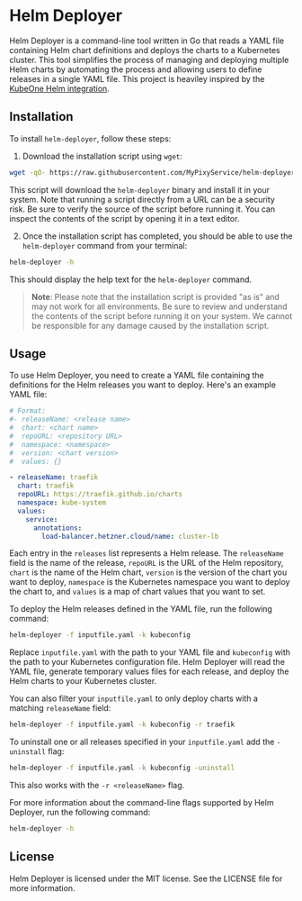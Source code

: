# Helm Deployer

Helm Deployer is a command-line tool written in Go that reads a YAML file containing Helm chart definitions and deploys the charts to a Kubernetes cluster. This tool simplifies the process of managing and deploying multiple Helm charts by automating the process and allowing users to define releases in a single YAML file. This project is heaviley inspired by the [KubeOne Helm integration][ko-helm].

[ko-helm]: https://docs.kubermatic.com/kubeone/v1.6/guides/helm-integration/

## Installation

To install `helm-deployer`, follow these steps:

1. Download the installation script using `wget`:
```bash
wget -qO- https://raw.githubusercontent.com/MyPixyService/helm-deployer/main/scripts/install.sh | bash
```

This script will download the `helm-deployer` binary and install it in your system. Note that running a script directly from a URL can be a security risk. Be sure to verify the source of the script before running it. You can inspect the contents of the script by opening it in a text editor.

2. Once the installation script has completed, you should be able to use the `helm-deployer` command from your terminal:
```bash
helm-deployer -h
```
This should display the help text for the `helm-deployer` command.

> **Note**:
> Please note that the installation script is provided "as is" and may not work for all environments. Be sure to review and understand the contents of the script before running it on your system. We cannot be responsible for any damage caused by the installation script.

## Usage

To use Helm Deployer, you need to create a YAML file containing the definitions for the Helm releases you want to deploy. Here's an example YAML file:

```yaml
# Format:
#- releaseName: <release name>
#  chart: <chart name>
#  repoURL: <repository URL>
#  namespace: <namespace>
#  version: <chart version>
#  values: {}

- releaseName: traefik
  chart: traefik
  repoURL: https://traefik.github.io/charts
  namespace: kube-system
  values:
    service:
      annotations:
        load-balancer.hetzner.cloud/name: cluster-lb
```


Each entry in the `releases` list represents a Helm release. The `releaseName` field is the name of the release, `repoURL` is the URL of the Helm repository, `chart` is the name of the Helm chart, `version` is the version of the chart you want to deploy, `namespace` is the Kubernetes namespace you want to deploy the chart to, and `values` is a map of chart values that you want to set.

To deploy the Helm releases defined in the YAML file, run the following command:

```bash
helm-deployer -f inputfile.yaml -k kubeconfig
```

Replace `inputfile.yaml` with the path to your YAML file and `kubeconfig` with the path to your Kubernetes configuration file. Helm Deployer will read the YAML file, generate temporary values files for each release, and deploy the Helm charts to your Kubernetes cluster.

You can also filter your `inputfile.yaml` to only deploy charts with a matching `releaseName` field: 

```bash
helm-deployer -f inputfile.yaml -k kubeconfig -r traefik
```

To uninstall one or all releases specified in your `inputfile.yaml` add the `-uninstall` flag:

```bash
helm-deployer -f inputfile.yaml -k kubeconfig -uninstall
```

This also works with the `-r <releaseName>` flag.

For more information about the command-line flags supported by Helm Deployer, run the following command:

```bash
helm-deployer -h
```

## License

Helm Deployer is licensed under the MIT license. See the LICENSE file for more information.
